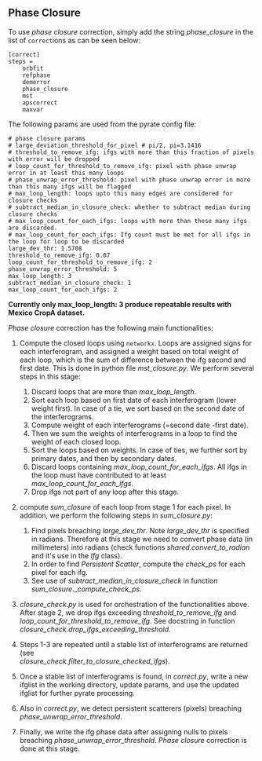 ## Phase Closure

To use _phase closure_ correction, simply add the string _phase_closure_ in the list of `correct`ions as can be seen 
below:

```
[correct]
steps =
    orbfit
    refphase
    demerror
    phase_closure
    mst
    apscorrect
    maxvar
```


The following params are used from the pyrate config file:
```
# phase closure params
# large_deviation_threshold_for_pixel # pi/2, pi=3.1416
# threshold_to_remove_ifg: ifgs with more than this fraction of pixels with error will be dropped
# loop_count_for_threshold_to_remove_ifg: pixel with phase unwrap error in at least this many loops
# phase_unwrap_error_threshold: pixel with phase unwrap error in more than this many ifgs will be flagged
# max_loop_length: loops upto this many edges are considered for closure checks
# subtract_median_in_closure_check: whether to subtract median during closure checks
# max_loop_count_for_each_ifgs: loops with more than these many ifgs are discarded.
# max_loop_count_for_each_ifgs: Ifg count must be met for all ifgs in the loop for loop to be discarded
large_dev_thr: 1.5708
threshold_to_remove_ifg: 0.07
loop_count_for_threshold_to_remove_ifg: 2
phase_unwrap_error_threshold: 5
max_loop_length: 3
subtract_median_in_closure_check: 1
max_loop_count_for_each_ifgs: 2
```

**Currently only max_loop_length: 3 produce repeatable results with Mexico CropA dataset.**

_Phase closure_ correction has the following main functionalities:

1. Compute the closed loops using `networkx`. Loops are assigned signs for each interferogram, and assigned a weight 
   based on total weight of each loop, which is the sum of difference between the ifg second and first date. This 
   is done in python file _mst_closure.py_. We perform several steps in this stage:
    
    1. Discard loops that are more than _max_loop_length_.
    2. Sort each loop based on first date of each interferogram (lower weight first). In case of a tie, we sort 
       based on the second date of the interferograms.
    3. Compute weight of each interferograms (=second date -first date). 
    3. Then we sum the weights of interferograms in a loop to find the weight of each closed loop.
    4. Sort the loops based on weights. In case of ties, we further sort by primary dates, and then by secondary 
       dates.
    5. Discard loops containing _max_loop_count_for_each_ifgs_. All ifgs in the loop must have contributed to at 
       least _max_loop_count_for_each_ifgs_. 
    6. Drop ifgs not part of any loop after this stage.

2. compute _sum_closure_ of each loop from stage 1 for each pixel. In addition, we perform the following steps in 
   _sum_closure.py_: 
    1. Find pixels breaching _large_dev_thr_. Note _large_dev_thr_ is specified in radians. Therefore at this stage 
       we need to convert phase data (in millimeters) into radians (check functions _shared.convert_to_radian_ and 
       it's use in the _Ifg_ class). 
    2. In order to find _Persistent Scatter_, compute the _check_ps_ for each pixel for each ifg.
    3. See use of _subtract_median_in_closure_check_ in function _sum_closure_.__compute_check_ps_.

3. _closure_check.py_ is used for orchestration of the functionalities above. After stage 2, we drop 
   ifgs exceeding _threshold_to_remove_ifg_ and _loop_count_for_threshold_to_remove_ifg_. See docstring in function 
   _closure_check.drop_ifgs_exceeding_threshold_.
   
4. Steps 1-3 are repeated until a stable list of interferograms are returned (see  
   _closure_check.filter_to_closure_checked_ifgs_).
   
5. Once a stable list of interferograms is found, in _correct.py_, write a new ifglist in the working directory, 
   update params, and use the updated ifglist for further pyrate processing.
   
6. Also in _correct.py_, we detect persistent scatterers (pixels) breaching _phase_unwrap_error_threshold_.

7. Finally, we write the ifg phase data after assigning nulls to pixels breaching _phase_unwrap_error_threshold_. 
   _Phase closure_ correction is done at this stage.
